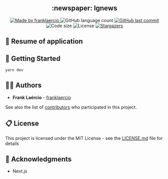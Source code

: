 <h2 align="center"> 
  :newspaper: Ignews
</h1>

<p align="center">
  <a href="https://www.linkedin.com/in/frank-laercio/">
    <img alt="Made by franklaercio" src="https://img.shields.io/badge/Linkedin-Made%20by%20franklaercio-blue">
  </a>
  
  <img alt="GitHub language count" src="https://img.shields.io/github/languages/count/franklaercio/ig-news?color=%2304D361">
  
  <a href="https://github.com/franklaercio/ig-news/commits/master">
    <img alt="GitHub last commit" src="https://img.shields.io/github/last-commit/franklaercio/ig-news">
  </a>
  
  <img alt="Code size" src="https://img.shields.io/github/languages/code-size/franklaercio/ig-news">

  <img alt="License" src="https://img.shields.io/badge/license-MIT-brightgreen">
   <a href="https://github.com/franklaercio/ig-news/stargazers">
    <img alt="Stargazers" src="https://img.shields.io/github/stars/franklaercio/ig-news?style=social">
  </a>
</p>

## :bookmark_tabs: Resume of application

<!-- This project is a tool for list movies. In this app is possible select movie by category. The project was created by [Rocketseat](https://rocketseat.com.br/) and refactore by me. -->

<!--<p align="center">
<img src="https://user-images.githubusercontent.com/38151364/112096249-ab3c6680-8b7c-11eb-98d5-da960d6bf8b4.png" alt ="App running" />
</p>-->

## :mag_right: Getting Started

```terminal
yarn dev
```

## :man_technologist: Authors

* **Frank Laércio** - [franklaercio](https://github.com/franklaercio)

See also the list of [contributors](https://github.com/franklaercio/ig-news/contributors) who participated in this project.

## :clipboard: License

This project is licensed under the MIT License - see the [LICENSE.md](LICENSE.md) file for details

## :newspaper: Acknowledgments

- Next.js

